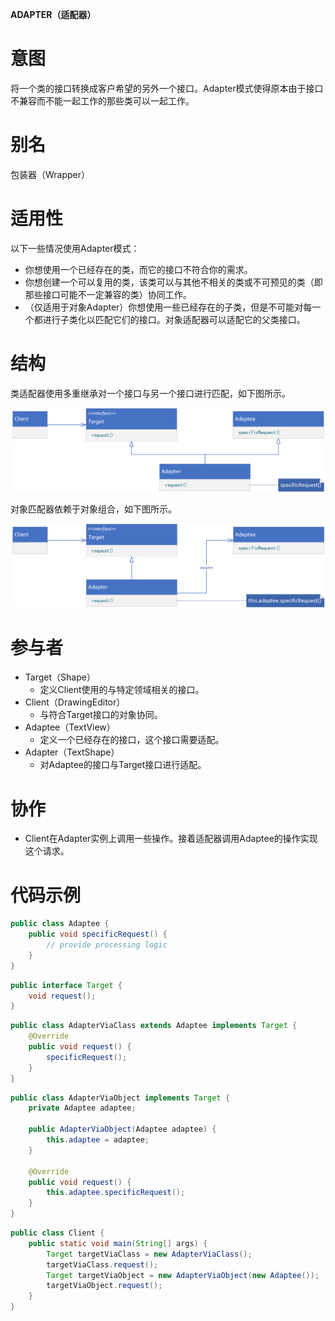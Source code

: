 **ADAPTER（适配器）**

# 意图

将一个类的接口转换成客户希望的另外一个接口。Adapter模式使得原本由于接口不兼容而不能一起工作的那些类可以一起工作。

# 别名

包装器（Wrapper）

# 适用性

以下一些情况使用Adapter模式：

* 你想使用一个已经存在的类，而它的接口不符合你的需求。
* 你想创建一个可以复用的类，该类可以与其他不相关的类或不可预见的类（即那些接口可能不一定兼容的类）协同工作。
* （仅适用于对象Adapter）你想使用一些已经存在的子类，但是不可能对每一个都进行子类化以匹配它们的接口。对象适配器可以适配它的父类接口。

# 结构

类适配器使用多重继承对一个接口与另一个接口进行匹配，如下图所示。

![class diagram](./assets/class_class.png)

对象匹配器依赖于对象组合，如下图所示。

![class diagram](./assets/class_object.png)

# 参与者

* Target（Shape）
    * 定义Client使用的与特定领域相关的接口。
* Client（DrawingEditor）
    * 与符合Target接口的对象协同。
* Adaptee（TextView）
    * 定义一个已经存在的接口，这个接口需要适配。
* Adapter（TextShape）
    * 对Adaptee的接口与Target接口进行适配。

# 协作

* Client在Adapter实例上调用一些操作。接着适配器调用Adaptee的操作实现这个请求。

# 代码示例

```java
public class Adaptee {
    public void specificRequest() {
        // provide processing logic
    }
}
```

```java
public interface Target {
    void request();
}
```

```java
public class AdapterViaClass extends Adaptee implements Target {
    @Override
    public void request() {
        specificRequest();
    }
}
```

```java
public class AdapterViaObject implements Target {
    private Adaptee adaptee;

    public AdapterViaObject(Adaptee adaptee) {
        this.adaptee = adaptee;
    }

    @Override
    public void request() {
        this.adaptee.specificRequest();
    }
}
```

```java
public class Client {
    public static void main(String[] args) {
        Target targetViaClass = new AdapterViaClass();
        targetViaClass.request();
        Target targetViaObject = new AdapterViaObject(new Adaptee());
        targetViaObject.request();
    }
}
```
